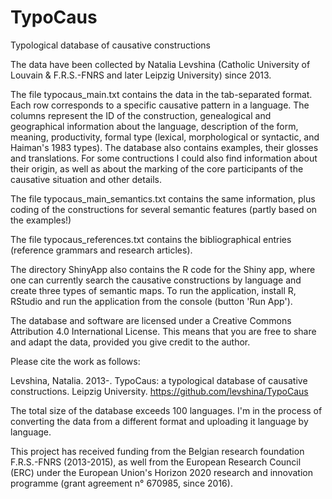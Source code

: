 # TypoCaus
Typological database of causative constructions

The data have been collected by Natalia Levshina (Catholic University of Louvain & F.R.S.-FNRS and later Leipzig University) since 2013.

The file typocaus_main.txt contains the data in the tab-separated format. Each row corresponds to a specific causative pattern in a language. The columns represent the ID of the construction, genealogical and geographical information about the language, description of the form, meaning, productivity, formal type (lexical, morphological or syntactic, and Haiman's 1983 types). The database also contains examples, their glosses and translations. For some contructions I could also find information about their origin, as well as about the marking of the core participants of the causative situation and other details.  

The file typocaus_main_semantics.txt contains the same information, plus coding of the constructions for several semantic features (partly based on the examples!)

The file typocaus_references.txt contains the bibliographical entries (reference grammars and research articles).

The directory ShinyApp also contains the R code for the Shiny app, where one can currently search the causative constructions by language and create three types of semantic maps. To run the application, install R, RStudio and run the application from the console (button 'Run App').

The database and software are licensed under a Creative Commons Attribution 4.0 International License. This means that you are free to share and adapt the data, provided you give credit to the author. 

Please cite the work as follows:

Levshina, Natalia. 2013-. TypoCaus: a typological database of causative constructions. Leipzig University. https://github.com/levshina/TypoCaus

The total size of the database exceeds 100 languages. I'm in the process of converting the data from a different format and uploading it language by language. 

This project has received funding from the Belgian research foundation F.R.S.-FNRS (2013-2015), as well from the European Research Council (ERC) under the European Union's Horizon 2020 research and innovation programme (grant agreement n° 670985, since 2016). 
